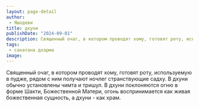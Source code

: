 ```yaml
---
layout: page-detail
author:
 - Яшодеви
title: дхуни
publishDate: "2024-09-01"
description: Священный очаг, в котором проводят хому, готовят роту, используемую в пудже, рядом с ним получают ночлег странствующие садху. В дхуни обычно установлены чимта и тришул. В дхуни поклоняются огню в форме Шакти, Божественной Матери, огонь воспринимается как живая божественная сущность, а дхуни - как храм.
tags:
 - санатана дхарма
image: 
---
```


Священный очаг, в котором проводят хому, готовят роту, используемую в пудже, рядом с ним получают ночлег странствующие садху. В дхуни обычно установлены чимта и тришул. В дхуни поклоняются огню в форме Шакти, Божественной Матери, огонь воспринимается как живая божественная сущность, а дхуни - как храм.

